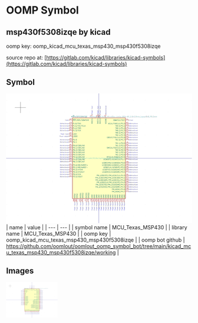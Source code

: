 # OOMP Symbol  
## msp430f5308izqe  by kicad  
  
oomp key: oomp_kicad_mcu_texas_msp430_msp430f5308izqe  
  
source repo at: [https://gitlab.com/kicad/libraries/kicad-symbols](https://gitlab.com/kicad/libraries/kicad-symbols)  
## Symbol  
  
[![working.png](working_600.png)](working.png)  
| name | value | 
| --- | --- | 
| symbol name | MCU_Texas_MSP430 | 
| library name | MCU_Texas_MSP430 | 
| oomp key | oomp_kicad_mcu_texas_msp430_msp430f5308izqe | 
| oomp bot github | https://github.com/oomlout/oomlout_oomp_symbol_bot/tree/main/kicad_mcu_texas_msp430_msp430f5308izqe/working | 
## Images  
  
[![working.png](working_140.png)](working.png)  
